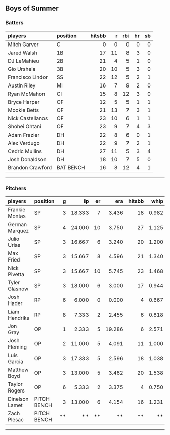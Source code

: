 ## Boys of Summer

### Batters

 
|players          |position  | hitsbb|  r| rbi| hr| sb| 
|:----------------|:---------|------:|--:|---:|--:|--:| 
|Mitch Garver     |C         |      0|  0|   0|  0|  0| 
|Jared Walsh      |1B        |     17| 11|   8|  3|  0| 
|DJ LeMahieu      |2B        |     21|  4|   5|  1|  0| 
|Gio Urshela      |3B        |     20| 10|   5|  3|  0| 
|Francisco Lindor |SS        |     22| 12|   5|  2|  1| 
|Austin Riley     |MI        |     16|  7|   9|  2|  0| 
|Ryan McMahon     |CI        |     15|  8|  12|  3|  0| 
|Bryce Harper     |OF        |     12|  5|   5|  1|  1| 
|Mookie Betts     |OF        |     21| 13|   7|  3|  1| 
|Nick Castellanos |OF        |     23| 10|   6|  1|  1| 
|Shohei Ohtani    |OF        |     23|  9|   7|  4|  3| 
|Adam Frazier     |DH        |     22|  8|   6|  0|  1| 
|Alex Verdugo     |DH        |     22|  9|   7|  2|  1| 
|Cedric Mullins   |DH        |     27| 11|   5|  3|  4| 
|Josh Donaldson   |DH        |     18| 10|   7|  5|  0| 
|Brandon Crawford |BAT BENCH |     16|  8|  12|  4|  1| 

* * *

### Pitchers

 
|players        |position    |  g|     ip| er|    era| hitsbb|  whip| so|  w| sv| 
|:--------------|:-----------|--:|------:|--:|------:|------:|-----:|--:|--:|--:| 
|Frankie Montas |SP          |  3| 18.333|  7|  3.436|     18| 0.982| 18|  2|  0| 
|German Marquez |SP          |  4| 24.000| 10|  3.750|     27| 1.125| 20|  2|  0| 
|Julio Urias    |SP          |  3| 16.667|  6|  3.240|     20| 1.200| 15|  2|  0| 
|Max Fried      |SP          |  3| 15.667|  8|  4.596|     21| 1.340| 15|  1|  0| 
|Nick Pivetta   |SP          |  3| 15.667| 10|  5.745|     23| 1.468| 21|  0|  0| 
|Tyler Glasnow  |SP          |  3| 18.000|  6|  3.000|     17| 0.944| 25|  1|  0| 
|Josh Hader     |RP          |  6|  6.000|  0|  0.000|      4| 0.667| 11|  0|  5| 
|Liam Hendriks  |RP          |  8|  7.333|  2|  2.455|      6| 0.818| 10|  2|  5| 
|Jon Gray       |OP          |  1|  2.333|  5| 19.286|      6| 2.571|  0|  0|  0| 
|Josh Fleming   |OP          |  2| 11.000|  5|  4.091|     11| 1.000|  5|  1|  0| 
|Luis Garcia    |OP          |  3| 17.333|  5|  2.596|     18| 1.038| 18|  2|  0| 
|Matthew Boyd   |OP          |  3| 13.000|  5|  3.462|     20| 1.538|  9|  1|  0| 
|Taylor Rogers  |OP          |  6|  5.333|  2|  3.375|      4| 0.750|  7|  0|  2| 
|Dinelson Lamet |PITCH BENCH |  3| 13.000|  6|  4.154|     16| 1.231| 15|  0|  0| 
|Zach Plesac    |PITCH BENCH | **|     **| **|     **|     **|    **| **| **| **| 


* * *



